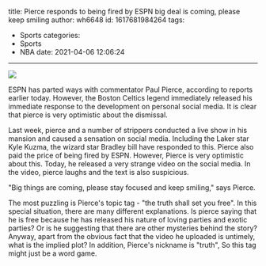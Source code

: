 title: Pierce responds to being fired by ESPN  big deal is coming, please keep smiling
author: wh6648
id: 1617681984264
tags: 
- Sports
categories: 
- Sports
- NBA
date: 2021-04-06 12:06:24
---
![](https://p5.itc.cn/images01/20210406/2e97dd17a8da4d90b538b5258adb0aa0.jpeg)


ESPN has parted ways with commentator Paul Pierce, according to reports earlier today. However, the Boston Celtics legend immediately released his immediate response to the development on personal social media. It is clear that pierce is very optimistic about the dismissal.

Last week, pierce and a number of strippers conducted a live show in his mansion and caused a sensation on social media. Including the Laker star Kyle Kuzma, the wizard star Bradley bill have responded to this. Pierce also paid the price of being fired by ESPN. However, Pierce is very optimistic about this. Today, he released a very strange video on the social media. In the video, pierce laughs and the text is also suspicious.

"Big things are coming, please stay focused and keep smiling," says Pierce.

The most puzzling is Pierce's topic tag - "the truth shall set you free". In this special situation, there are many different explanations. Is pierce saying that he is free because he has released his nature of loving parties and exotic parties? Or is he suggesting that there are other mysteries behind the story? Anyway, apart from the obvious fact that the video he uploaded is untimely, what is the implied plot? In addition, Pierce's nickname is "truth", So this tag might just be a word game.

